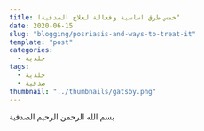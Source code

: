 ```yaml
---
title: خمس طرق اساسية وفعالة لعلاج الصدفيةا"
date: 2020-06-15
slug: "blogging/posriasis-and-ways-to-treat-it"
template: "post"
categories:
  - جلدية
tags:
  - جلدية
  - صدفية
thumbnail: "../thumbnails/gatsby.png"
---
```


بسم الله الرحمن الرحيم
الصدفية
<!--stackedit_data:
eyJwcm9wZXJ0aWVzIjoidGl0bGU6INiu2YXYsyDYt9ix2YIg2K
fYs9in2LPZitipINmI2YHYudin2YTYqSDZhNi52YTYp9isINin
2YTYtdiv2YHZitipXG50YWdzOiAn2LXYr9mB2YrYqSwg2KzZhN
iv2YrYqSwg2KfZh9mFINi32LHZgiDYp9mE2LnZhNin2KwnXG5j
YXRlZ29yaWVzOiDYrNmE2K/ZitipXG5mZWF0dXJlZEltYWdlOi
Bjb250ZW50L2ltYWdlcy8zMDBweC1Qc29yaWFzaXNfb25fYmFj
azEuanBnXG5kYXRlOiAnMjAyMC0wNi0xNSdcbiIsImhpc3Rvcn
kiOlsxNDYxOTAwOTgyLDEwMDk0NDc1MjddfQ==
-->